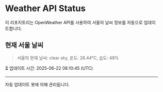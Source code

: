 
# Weather API Status

이 리포지토리는 OpenWeather API를 사용하여 서울의 날씨 정보를 자동으로 업데이트합니다.

## 현재 서울 날씨
> 서울의 현재 날씨: clear sky, 온도: 28.44°C, 습도: 48%

⏳ 업데이트 시간: 2025-06-22 08:10:45 (UTC)

---
자동 업데이트 봇에 의해 관리됩니다.
